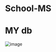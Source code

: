 # School-MS
# MY db
![image](https://user-images.githubusercontent.com/80196102/222987662-cb1fc6bf-60a7-44e1-89b9-233ef4f61842.png)
